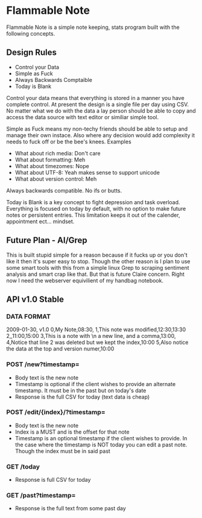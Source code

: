 # Flammable Note

Flammable Note is a simple note keeping, stats program built with the following concepts.

## Design Rules

* Control your Data
* Simple as Fuck
* Always Backwards Comptaible
* Today is Blank

Control your data means that everything is stored in a manner you have complete control. At present the design is a single file per day using CSV. No matter what we do with the data a lay person should be able to copy and access the data source with text editor or similiar simple tool.

Simple as Fuck means my non-techy friends should be able to setup and manage their own instace. Also where any decision would add complexity it needs to fuck off or be the bee's knees.
Examples
* What about rich media: Don't care
* What about formatting: Meh
* What about timezomes: Nope
* What about UTF-8: Yeah makes sense to support unicode
* What about version control: Meh

Always backwards compatible. No ifs or butts.

Today is Blank is a key concept to fight depression and task overload. Everything is focused on today by default, with no option to make future notes or persistent entries. This limitation keeps it out of the calender, appointment ect... mindset.

## Future Plan - AI/Grep

This is built stupid simple for a reason because if it fucks up or you don't like it then it's super easy to stop. Though the other reason is I plan to use some smart tools with this from a simple linux Grep to scraping sentiment analysis and smart crap like that. But that is future Claire concern. Right now I need the webserver equivilient of my handbag notebook.

## API v1.0 Stable

### DATA FORMAT
2009-01-30, v1.0
0,My Note,08:30,
1,This note was modified,12:30,13:30
2,,11:00,15:00
3,This is a note with \n a new line\, and a comma,13:00,
4,Notice that line 2 was deleted but we kept the index,10:00
5,Also notice the data at the top and version numer,10:00

### POST /new?timestamp=
* Body text is the new note
* Timestamp is optional if the client wishes to provide an alternate timestamp. It must be in the past but on today's date
* Response is the full CSV for today (text data is cheap)

### POST /edit/{index}/?timestamp=
* Body text is the new note
* Index is a MUST and is the offset for that note
* Timestamp is an optional timestamp if the client wishes to provide. In the case where the timestamp is NOT today you can edit a past note. Though the index must be in said past

### GET /today
* Response is full CSV for today

### GET /past?timestamp=
* Response is the full text from some past day